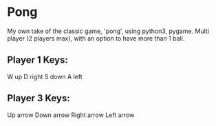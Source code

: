 # Pong

My own take of the classic game, 'pong', using python3, pygame.
Multi player (2 players max), with an option to have more than 1 ball.

## Player 1 Keys:
  W up
  D right 
  S down
  A left
  
## Player 3 Keys:
  Up arrow
  Down arrow
  Right arrow
  Left arrow

